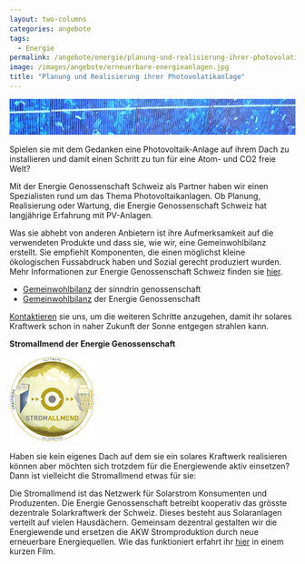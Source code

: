 ```yaml
---
layout: two-columns
categories: angebote
tags:
  - Energie
permalink: /angebote/energie/planung-und-realisierung-ihrer-photovolatikanlage/
image: /images/angebote/erneuerbare-energieanlagen.jpg
title: "Planung und Realisierung ihrer Photovolatikanlage"
---
```

<div class="angebot-top-wide"><img title="Planung und Realisierung ihrer Photovolatikanlage" src="/images/angebote/erneuerbare-energieanlagen_sub.jpg"></div>

Spielen sie mit dem Gedanken eine Photovoltaik-Anlage auf ihrem Dach zu installieren und damit einen Schritt zu tun für eine Atom- und CO2 freie Welt? 

Mit der Energie Genossenschaft Schweiz als Partner haben wir einen Spezialisten rund um das Thema Photovoltaikanlagen. Ob Planung, Realisierung oder Wartung, die Energie Genossenschaft Schweiz hat langjährige Erfahrung mit PV-Anlagen. 

Was sie abhebt von anderen Anbietern ist ihre Aufmerksamkeit auf die verwendeten Produkte und dass sie, wie wir, eine Gemeinwohlbilanz erstellt. Sie empfiehlt Komponenten, die einen möglichst kleine ökologischen Fussabdruck haben und Sozial gerecht produziert wurden. Mehr Informationen zur Energie Genossenschaft Schweiz finden sie [hier](http://www.energiegenossenschaft.ch/pv).

* [Gemeinwohlbilanz](/hintergrundwissen/gemeinwohlbilanz-2014/) der sinndrin genossenschaft
* [Gemeinwohlbilanz](http://www.energiegenossenschaft.ch/wp2/wp-content/uploads/2015/12/151127_Gemeinwohl-Bericht-EGch-2014.pdf) der Energie Genossenschaft

[Kontaktieren](/ueber-uns/kontakt/) sie uns, um die weiteren Schritte anzugehen, damit ihr solares Kraftwerk schon in naher Zukunft der Sonne entgegen strahlen kann.

**Stromallmend der Energie Genossenschaft**

<img src="/images/angebote/stromallmend-kreis-1.jpg">

Haben sie kein eigenes Dach auf dem sie ein solares Kraftwerk realisieren können aber möchten sich trotzdem für die Energiewende aktiv einsetzen? Dann ist vielleicht die Stromallmend etwas für sie:

Die Stromallmend ist das Netzwerk für Solarstrom Konsumenten und Produzenten. Die Energie Genossenschaft betreibt kooperativ das grösste dezentrale Solarkraftwerk der Schweiz. Dieses besteht aus Solaranlagen verteilt auf vielen Hausdächern. Gemeinsam dezentral gestalten wir die Energiewende und ersetzen die AKW Stromproduktion durch neue erneuerbare Energiequellen. Wie das funktioniert erfahrt ihr [hier](https://www.youtube.com/watch?v=LgR6MwzIX9A) in einem kurzen Film.
